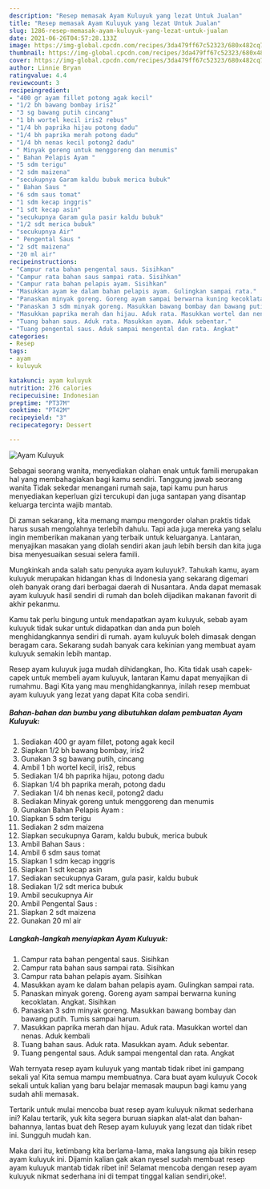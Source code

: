 ```yaml
---
description: "Resep memasak Ayam Kuluyuk yang lezat Untuk Jualan"
title: "Resep memasak Ayam Kuluyuk yang lezat Untuk Jualan"
slug: 1286-resep-memasak-ayam-kuluyuk-yang-lezat-untuk-jualan
date: 2021-06-26T04:57:28.133Z
image: https://img-global.cpcdn.com/recipes/3da479ff67c52323/680x482cq70/ayam-kuluyuk-foto-resep-utama.jpg
thumbnail: https://img-global.cpcdn.com/recipes/3da479ff67c52323/680x482cq70/ayam-kuluyuk-foto-resep-utama.jpg
cover: https://img-global.cpcdn.com/recipes/3da479ff67c52323/680x482cq70/ayam-kuluyuk-foto-resep-utama.jpg
author: Linnie Bryan
ratingvalue: 4.4
reviewcount: 3
recipeingredient:
- "400 gr ayam fillet potong agak kecil"
- "1/2 bh bawang bombay iris2"
- "3 sg bawang putih cincang"
- "1 bh wortel kecil iris2 rebus"
- "1/4 bh paprika hijau potong dadu"
- "1/4 bh paprika merah potong dadu"
- "1/4 bh nenas kecil potong2 dadu"
- " Minyak goreng untuk menggoreng dan menumis"
- " Bahan Pelapis Ayam "
- "5 sdm terigu"
- "2 sdm maizena"
- "secukupnya Garam kaldu bubuk merica bubuk"
- " Bahan Saus "
- "6 sdm saus tomat"
- "1 sdm kecap inggris"
- "1 sdt kecap asin"
- "secukupnya Garam gula pasir kaldu bubuk"
- "1/2 sdt merica bubuk"
- "secukupnya Air"
- " Pengental Saus "
- "2 sdt maizena"
- "20 ml air"
recipeinstructions:
- "Campur rata bahan pengental saus. Sisihkan"
- "Campur rata bahan saus sampai rata. Sisihkan"
- "Campur rata bahan pelapis ayam. Sisihkan"
- "Masukkan ayam ke dalam bahan pelapis ayam. Gulingkan sampai rata."
- "Panaskan minyak goreng. Goreng ayam sampai berwarna kuning kecoklatan. Angkat. Sisihkan"
- "Panaskan 3 sdm minyak goreng. Masukkan bawang bombay dan bawang putih. Tumis sampai harum."
- "Masukkan paprika merah dan hijau. Aduk rata. Masukkan wortel dan nenas. Aduk kembali"
- "Tuang bahan saus. Aduk rata. Masukkan ayam. Aduk sebentar."
- "Tuang pengental saus. Aduk sampai mengental dan rata. Angkat"
categories:
- Resep
tags:
- ayam
- kuluyuk

katakunci: ayam kuluyuk 
nutrition: 276 calories
recipecuisine: Indonesian
preptime: "PT37M"
cooktime: "PT42M"
recipeyield: "3"
recipecategory: Dessert

---
```



![Ayam Kuluyuk](https://img-global.cpcdn.com/recipes/3da479ff67c52323/680x482cq70/ayam-kuluyuk-foto-resep-utama.jpg)

Sebagai seorang wanita, menyediakan olahan enak untuk famili merupakan hal yang membahagiakan bagi kamu sendiri. Tanggung jawab seorang  wanita Tidak sekedar menangani rumah saja, tapi kamu pun harus menyediakan keperluan gizi tercukupi dan juga santapan yang disantap keluarga tercinta wajib mantab.

Di zaman  sekarang, kita memang mampu mengorder olahan praktis tidak harus susah mengolahnya terlebih dahulu. Tapi ada juga mereka yang selalu ingin memberikan makanan yang terbaik untuk keluarganya. Lantaran, menyajikan masakan yang diolah sendiri akan jauh lebih bersih dan kita juga bisa menyesuaikan sesuai selera famili. 



Mungkinkah anda salah satu penyuka ayam kuluyuk?. Tahukah kamu, ayam kuluyuk merupakan hidangan khas di Indonesia yang sekarang digemari oleh banyak orang dari berbagai daerah di Nusantara. Anda dapat memasak ayam kuluyuk hasil sendiri di rumah dan boleh dijadikan makanan favorit di akhir pekanmu.

Kamu tak perlu bingung untuk mendapatkan ayam kuluyuk, sebab ayam kuluyuk tidak sukar untuk didapatkan dan anda pun boleh menghidangkannya sendiri di rumah. ayam kuluyuk boleh dimasak dengan beragam cara. Sekarang sudah banyak cara kekinian yang membuat ayam kuluyuk semakin lebih mantap.

Resep ayam kuluyuk juga mudah dihidangkan, lho. Kita tidak usah capek-capek untuk membeli ayam kuluyuk, lantaran Kamu dapat menyajikan di rumahmu. Bagi Kita yang mau menghidangkannya, inilah resep membuat ayam kuluyuk yang lezat yang dapat Kita coba sendiri.

<!--inarticleads1-->

##### Bahan-bahan dan bumbu yang dibutuhkan dalam pembuatan Ayam Kuluyuk:

1. Sediakan 400 gr ayam fillet, potong agak kecil
1. Siapkan 1/2 bh bawang bombay, iris2
1. Gunakan 3 sg bawang putih, cincang
1. Ambil 1 bh wortel kecil, iris2, rebus
1. Sediakan 1/4 bh paprika hijau, potong dadu
1. Siapkan 1/4 bh paprika merah, potong dadu
1. Sediakan 1/4 bh nenas kecil, potong2 dadu
1. Sediakan  Minyak goreng untuk menggoreng dan menumis
1. Gunakan  Bahan Pelapis Ayam :
1. Siapkan 5 sdm terigu
1. Sediakan 2 sdm maizena
1. Siapkan secukupnya Garam, kaldu bubuk, merica bubuk
1. Ambil  Bahan Saus :
1. Ambil 6 sdm saus tomat
1. Siapkan 1 sdm kecap inggris
1. Siapkan 1 sdt kecap asin
1. Sediakan secukupnya Garam, gula pasir, kaldu bubuk
1. Sediakan 1/2 sdt merica bubuk
1. Ambil secukupnya Air
1. Ambil  Pengental Saus :
1. Siapkan 2 sdt maizena
1. Gunakan 20 ml air




<!--inarticleads2-->

##### Langkah-langkah menyiapkan Ayam Kuluyuk:

1. Campur rata bahan pengental saus. Sisihkan
1. Campur rata bahan saus sampai rata. Sisihkan
1. Campur rata bahan pelapis ayam. Sisihkan
1. Masukkan ayam ke dalam bahan pelapis ayam. Gulingkan sampai rata.
1. Panaskan minyak goreng. Goreng ayam sampai berwarna kuning kecoklatan. Angkat. Sisihkan
1. Panaskan 3 sdm minyak goreng. Masukkan bawang bombay dan bawang putih. Tumis sampai harum.
1. Masukkan paprika merah dan hijau. Aduk rata. Masukkan wortel dan nenas. Aduk kembali
1. Tuang bahan saus. Aduk rata. Masukkan ayam. Aduk sebentar.
1. Tuang pengental saus. Aduk sampai mengental dan rata. Angkat




Wah ternyata resep ayam kuluyuk yang mantab tidak ribet ini gampang sekali ya! Kita semua mampu membuatnya. Cara buat ayam kuluyuk Cocok sekali untuk kalian yang baru belajar memasak maupun bagi kamu yang sudah ahli memasak.

Tertarik untuk mulai mencoba buat resep ayam kuluyuk nikmat sederhana ini? Kalau tertarik, yuk kita segera buruan siapkan alat-alat dan bahan-bahannya, lantas buat deh Resep ayam kuluyuk yang lezat dan tidak ribet ini. Sungguh mudah kan. 

Maka dari itu, ketimbang kita berlama-lama, maka langsung aja bikin resep ayam kuluyuk ini. Dijamin kalian gak akan nyesel sudah membuat resep ayam kuluyuk mantab tidak ribet ini! Selamat mencoba dengan resep ayam kuluyuk nikmat sederhana ini di tempat tinggal kalian sendiri,oke!.

